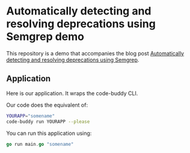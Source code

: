 # Automatically detecting and resolving deprecations using Semgrep demo

This repository is a demo that accompanies the blog post [Automatically detecting and resolving deprecations using Semgrep](https://www.lucasmelin.com/blog/2023-11-26/).

## Application

Here is our application. It wraps the code-buddy CLI.

Our code does the equivalent of:

```sh
YOURAPP="somename"
code-buddy run YOURAPP --please
```

You can run this application using:

```go
go run main.go "somename"
```
